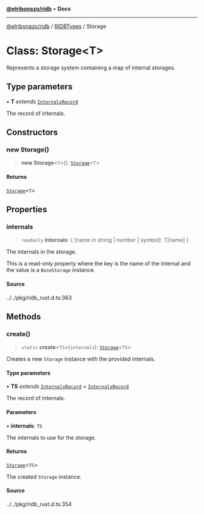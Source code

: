 [**@elribonazo/ridb**](../../../README.md) • **Docs**

***

[@elribonazo/ridb](../../../README.md) / [RIDBTypes](../README.md) / Storage

# Class: Storage\<T\>

Represents a storage system containing a map of internal storages.

## Type parameters

• **T** *extends* [`InternalsRecord`](../type-aliases/InternalsRecord.md)

The record of internals.

## Constructors

### new Storage()

> **new Storage**\<`T`\>(): [`Storage`](Storage.md)\<`T`\>

#### Returns

[`Storage`](Storage.md)\<`T`\>

## Properties

### internals

> `readonly` **internals**: \{ \[name in string \| number \| symbol\]: T\[name\] \}

The internals in the storage.

This is a read-only property where the key is the name of the internal and the value is a `BaseStorage` instance.

#### Source

../../pkg/ridb\_rust.d.ts:363

## Methods

### create()

> `static` **create**\<`TS`\>(`internals`): [`Storage`](Storage.md)\<`TS`\>

Creates a new `Storage` instance with the provided internals.

#### Type parameters

• **TS** *extends* [`InternalsRecord`](../type-aliases/InternalsRecord.md) = [`InternalsRecord`](../type-aliases/InternalsRecord.md)

The record of internals.

#### Parameters

• **internals**: `TS`

The internals to use for the storage.

#### Returns

[`Storage`](Storage.md)\<`TS`\>

The created `Storage` instance.

#### Source

../../pkg/ridb\_rust.d.ts:354
